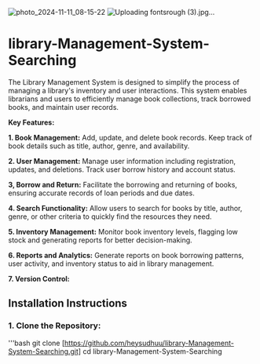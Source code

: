 ![photo_2024-11-11_08-15-22](https://github.com/user-attachments/assets/f39aed4d-a682-474d-a821-e09c036afeed)
![Uploading fontsrough (3).jpg…]()

# library-Management-System-Searching
The Library Management System is designed to simplify the process of managing a library's inventory and user interactions. This system enables librarians and users to efficiently manage book collections, track borrowed books, and maintain user records.

**Key Features:**


**1. Book Management:** Add, update, and delete book records. Keep track of book details such as title, author, genre, and availability.

**2. User Management:** Manage user information including registration, updates, and deletions. Track user borrow history and account status.

**3, Borrow and Return:** Facilitate the borrowing and returning of books, ensuring accurate records of loan periods and due dates.

**4. Search Functionality:** Allow users to search for books by title, author, genre, or other criteria to quickly find the resources they need.

**5. Inventory Management:** Monitor book inventory levels, flagging low stock and generating reports for better decision-making.

**6. Reports and Analytics:** Generate reports on book borrowing patterns, user activity, and inventory status to aid in library management.

**7. Version Control:** 

## **Installation Instructions**

### **1. Clone the Repository:**

'''bash
git clone [https://github.com/heysudhuu/library-Management-System-Searching.git]
cd library-Management-System-Searching


